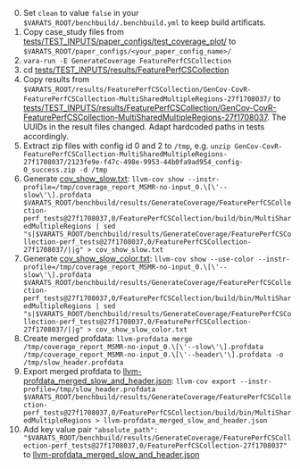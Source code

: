 0. Set `clean` to value `false` in your `$VARATS_ROOT/benchbuild/.benchbuild.yml` to keep build artificats.
1. Copy case_study files from [tests/TEST_INPUTS/paper_configs/test_coverage_plot/](../../paper_configs/test_coverage_plot/) to `$VARATS_ROOT/paper_configs/<your_paper_config_name>/`
2. `vara-run -E GenerateCoverage FeaturePerfCSCollection`
3. cd [tests/TEST_INPUTS/results/FeaturePerfCSCollection](.)
3. Copy results from `$VARATS_ROOT/results/FeaturePerfCSCollection/GenCov-CovR-FeaturePerfCSCollection-MultiSharedMultipleRegions-27f1708037/` to [tests/TEST_INPUTS/results/FeaturePerfCSCollection/GenCov-CovR-FeaturePerfCSCollection-MultiSharedMultipleRegions-27f1708037](GenCov-CovR-FeaturePerfCSCollection-MultiSharedMultipleRegions-27f1708037). The UUIDs in the result files changed. Adapt hardcoded paths in tests accordingly.
4. Extract zip files with config id 0 and 2 to `/tmp`, e.g. `unzip GenCov-CovR-FeaturePerfCSCollection-MultiSharedMultipleRegions-27f1708037/2123fe9e-f47c-498e-9953-44b0fa9ad954_config-0_success.zip -d /tmp`
5. Generate [cov_show_slow.txt](cov_show_slow.txt): `llvm-cov show --instr-profile=/tmp/coverage_report_MSMR-no-input_0.\[\'--slow\'\].profdata $VARATS_ROOT/benchbuild/results/GenerateCoverage/FeaturePerfCSCollection-perf_tests@27f1708037,0/FeaturePerfCSCollection/build/bin/MultiSharedMultipleRegions | sed "s|$VARATS_ROOT/benchbuild/results/GenerateCoverage/FeaturePerfCSCollection-perf_tests@27f1708037,0/FeaturePerfCSCollection-27f1708037/||g" > cov_show_slow.txt`
7. Generate [cov_show_slow_color.txt](cov_show_slow_color.txt): `llvm-cov show --use-color --instr-profile=/tmp/coverage_report_MSMR-no-input_0.\[\'--slow\'\].profdata $VARATS_ROOT/benchbuild/results/GenerateCoverage/FeaturePerfCSCollection-perf_tests@27f1708037,0/FeaturePerfCSCollection/build/bin/MultiSharedMultipleRegions | sed "s|$VARATS_ROOT/benchbuild/results/GenerateCoverage/FeaturePerfCSCollection-perf_tests@27f1708037,0/FeaturePerfCSCollection-27f1708037/||g" > cov_show_slow_color.txt`
8. Create merged profdata: `llvm-profdata merge /tmp/coverage_report_MSMR-no-input_0.\[\'--slow\'\].profdata /tmp/coverage_report_MSMR-no-input_0.\[\'--header\'\].profdata -o /tmp/slow_header.profdata`
9. Export merged profdata to [llvm-profdata_merged_slow_and_header.json](llvm-profdata_merged_slow_and_header.json): `llvm-cov export --instr-profile=/tmp/slow_header.profdata $VARATS_ROOT/benchbuild/results/GenerateCoverage/FeaturePerfCSCollection-perf_tests@27f1708037,0/FeaturePerfCSCollection/build/bin/MultiSharedMultipleRegions > llvm-profdata_merged_slow_and_header.json`
10. Add key value pair `"absolute_path": "$VARATS_ROOT/benchbuild/results/GenerateCoverage/FeaturePerfCSCollection-perf_tests@27f1708037,0/FeaturePerfCSCollection-27f1708037"` to [llvm-profdata_merged_slow_and_header.json](llvm-profdata_merged_slow_and_header.json)

